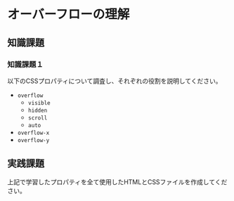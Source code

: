 # オーバーフローの理解

## 知識課題

### 知識課題１

以下のCSSプロパティについて調査し、それぞれの役割を説明してください。

- `overflow`
  - `visible`
  - `hidden`
  - `scroll`
  - `auto`
- `overflow-x`
- `overflow-y`

## 実践課題

上記で学習したプロパティを全て使用したHTMLとCSSファイルを作成してください。
